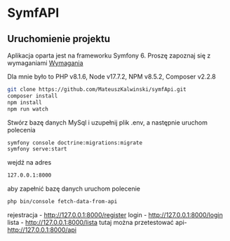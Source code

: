 # SymfAPI


## Uruchomienie projektu

Aplikacja oparta jest na frameworku Symfony 6. Proszę zapoznaj się z wymaganiami
[Wymagania](https://symfony.com/doc/current/setup.html#technical-requirements)

Dla mnie było to PHP v8.1.6, Node v17.7.2, NPM v8.5.2, Composer v2.2.8

```sh
git clone https://github.com/MateuszKalwinski/symfApi.git
composer install
npm install
npm run watch
```

Stwórz bazę danych MySql i uzupełnij plik .env, a następnie uruchom polecenia

```sh
symfony console doctrine:migrations:migrate
symfony serve:start
```

wejdź na adres

```sh
127.0.0.1:8000
```
aby zapełnić bazę danych uruchom polecenie 

```sh
php bin/console fetch-data-from-api
```

rejestracja - http://127.0.0.1:8000/register
login - http://127.0.0.1:8000/login
lista - http://127.0.0.1:8000/lista
tutaj można przetestować api- http://127.0.0.1:8000/api
